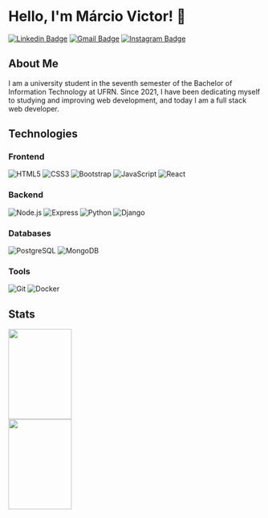 # Hello, I'm Márcio Victor! 👋

[![Linkedin Badge](https://img.shields.io/badge/-LinkedIn-0e76a8?style=for-the-badge&logo=Linkedin&logoColor=white)](https://br.linkedin.com/in/marciusvic/pt)
[![Gmail Badge](https://img.shields.io/badge/-Email-c14438?style=for-the-badge&logo=Gmail&logoColor=white)](mailto:marcio9769@gmail.com)
[![Instagram Badge](https://img.shields.io/badge/-Instagram-E4405F?style=for-the-badge&logo=instagram&logoColor=white)](https://instagram.com/marciusvic)

## About Me
I am a university student in the seventh semester of the Bachelor of Information Technology at UFRN. Since 2021, I have been dedicating myself to studying and improving web development, and today I am a full stack web developer.

## Technologies

### Frontend
![HTML5](https://img.shields.io/badge/html-E34F26.svg?style=for-the-badge&logo=html5&logoColor=white)
![CSS3](https://img.shields.io/badge/css-1572B6.svg?style=for-the-badge&logo=css3&logoColor=white)
![Bootstrap](https://img.shields.io/badge/bootstrap-7952B3.svg?style=for-the-badge&logo=bootstrap&logoColor=white)
![JavaScript](https://img.shields.io/badge/Javascript-F7DF1E.svg?style=for-the-badge&logo=javascript&logoColor=black)
![React](https://img.shields.io/badge/reactjs-61DAFB.svg?style=for-the-badge&logo=react&logoColor=black)

### Backend
![Node.js](https://img.shields.io/badge/node.js-339933.svg?style=for-the-badge&logo=node.js&logoColor=white)
![Express](https://img.shields.io/badge/express-000000.svg?style=for-the-badge&logo=express&logoColor=white)
![Python](https://img.shields.io/badge/python-3776AB.svg?style=for-the-badge&logo=python&logoColor=white)
![Django](https://img.shields.io/badge/django-092E20.svg?style=for-the-badge&logo=django&logoColor=white)

### Databases
![PostgreSQL](https://img.shields.io/badge/postgresql-316192.svg?style=for-the-badge&logo=postgresql&logoColor=white)
![MongoDB](https://img.shields.io/badge/mongodb-47A248.svg?style=for-the-badge&logo=mongodb&logoColor=white)

### Tools
![Git](https://img.shields.io/badge/Git-F05032.svg?style=for-the-badge&logo=git&logoColor=white)
![Docker](https://img.shields.io/badge/docker-2496ED.svg?style=for-the-badge&logo=docker&logoColor=white)

## Stats
<p align="left">
  <img height="180em" src="https://github-readme-stats.vercel.app/api/top-langs/?username=marciusvic&theme=radical&layout=compact" align="left" style="width:50%;"/>
  <img height="180em" src="https://github-readme-stats.vercel.app/api?username=marciusvic&theme=radical&show_icons=true" align="left" style="width:50%;"/>
</p>
